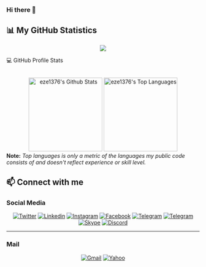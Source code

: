 ### Hi there 👋

## 📊 My GitHub Statistics

<div align="center">
  <img src="https://github-readme-streak-stats.herokuapp.com?user=eze1376&theme=highcontrast"/>
</div>


  💻 GitHub Profile Stats
  <div align="center">
    <br/>
        <a href="https://github.com/eze1376/github-readme-stats"><img alt="eze1376's Github Stats" src="https://github-readme-stats.vercel.app/api?username=eze1376&show_icons=true&count_private=true&theme=vision-friendly-dark&hide_border=true" height="192px"/></a>
    <a href="https://github.com/eze1376/github-readme-stats"><img alt="eze1376's Top Languages" src="https://github-readme-stats.vercel.app/api/top-langs/?username=eze1376&langs_count=8&layout=compact&theme=vision-friendly-dark&hide_border=true" height="192px"/></a>
    <br/>
  </div>
  <b>Note:</b> <em>Top languages is only a metric of the languages my public code consists of and doesn't reflect experience or skill level.</em>



## 📫 Connect with me 

### Social Media

<p align="center">
    <a href="https://twitter.com/ErfanZekri" target="_blank"><img alt="Twitter" title="Twitter" src="https://img.shields.io/badge/-Twitter-1DA1F2?style=for-the-badge&logo=twitter&logoColor=white"/></a>
    <a href="https://www.linkedin.com/in/erfan-zekri-esfahani/" target="_blank"><img alt="Linkedin" title="LinkedIn" src="https://img.shields.io/badge/-Linkedin-0A66C2?style=for-the-badge&logo=linkedin&logoColor=white"/></a>
    <a href="https://www.instagram.com/erfanzekri/" target="_blank"><img alt="Instagram" title="Instagram" src="https://img.shields.io/badge/-Instagram-DD2A7B?style=for-the-badge&logo=instagram&logoColor=white"/></a>
  <a href="https://www.facebook.com/erfan.zekri" target="_blank"><img alt="Facebook" title="Facebook" src="https://img.shields.io/badge/-Facebook-3b5998?style=for-the-badge&logo=facebook&logoColor=white"/></a>
  <a href="https://www.goodreads.com/user/show/141261284-erfan-zekri" target="_blank"><img alt="Telegram" title="Telegram" src="https://img.shields.io/badge/-Goodreads-E9E5CD?style=for-the-badge&logo=goodreads&logoColor=75420E"/></a>
    <a href="https://www.t.me/eze1376/" target="_blank"><img alt="Telegram" title="Telegram" src="https://img.shields.io/badge/-Telegram-0A66C2?style=for-the-badge&logo=telegram&logoColor=white"/></a>
  <a href="https://join.skype.com/invite/odbAZkku2oeD" target="_blank"><img alt="Skype" title="Skype" src="https://img.shields.io/badge/-Skype-00aff0?style=for-the-badge&logo=skype&logoColor=white"/></a>
  <a href="https://discordapp.com/users/696760576038273034/" target="_blank"><img alt="Discord" title="Discord" src="https://img.shields.io/badge/-Discord-7289da?style=for-the-badge&logo=discord&logoColor=white"/></a>
</p>

  <hr>
  
### Mail
  <p align="center">
  <a href="mailto:erfanzekri@gmail.com" target="_blank"><img alt="Gmail" title="Gmail" src="https://img.shields.io/badge/-Gmail-f5f5f5?style=for-the-badge&logo=gmail&logoColor=ff2e00"/></a>
  <a href="mailto:erfanzekri@yahoo.com" target="_blank"><img alt="Yahoo" title="Yahoo" src="https://img.shields.io/badge/-Yahoo!-ffffff?style=for-the-badge&logo=yahoo&logoColor=400090"/></a>
  </p>
  


<!--
**eze1376/eze1376** is a ✨ _special_ ✨ repository because its `README.md` (this file) appears on your GitHub profile.

Here are some ideas to get you started:

- 🔭 I’m currently working on ...
- 🌱 I’m currently learning ...
- 👯 I’m looking to collaborate on ...
- 🤔 I’m looking for help with ...
- 💬 Ask me about ...
- 📫 How to reach me: ...
- 😄 Pronouns: ...
- ⚡ Fun fact: ...
-->
